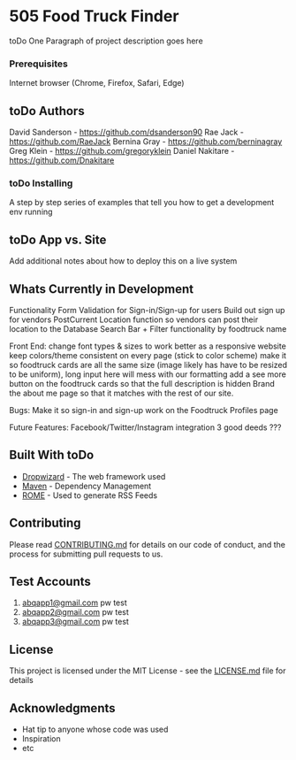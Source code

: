# 505 Food Truck Finder 

toDo One Paragraph of project description goes here

### Prerequisites

Internet browser (Chrome, Firefox, Safari, Edge) 

## toDo Authors 
David Sanderson - https://github.com/dsanderson90
Rae Jack - https://github.com/RaeJack
Bernina Gray - https://github.com/berninagray
Greg Klein - https://github.com/gregoryklein
Daniel Nakitare - https://github.com/Dnakitare

### toDo Installing 

A step by step series of examples that tell you how to get a development env running

## toDo App vs. Site

Add additional notes about how to deploy this on a live system

## Whats Currently in Development
Functionality
Form Validation for Sign-in/Sign-up for users 
Build out sign up for vendors
PostCurrent Location function so vendors can post their location to the Database
Search Bar + Filter functionality by foodtruck name

Front End:
change font types & sizes to work better as a responsive website
keep colors/theme consistent on every page (stick to color scheme)
make it so foodtruck cards are all the same size (image likely has have to be resized to be uniform), long input here will mess with our formatting
add a see more button on the foodtruck cards so that the full description is hidden
Brand the about me page so that it matches with the rest of our site.

Bugs:
Make it so sign-in and sign-up work on the Foodtruck Profiles page

Future Features:
Facebook/Twitter/Instagram integration 
3 good deeds
???

## Built With toDo

* [Dropwizard](http://www.dropwizard.io/1.0.2/docs/) - The web framework used
* [Maven](https://maven.apache.org/) - Dependency Management
* [ROME](https://rometools.github.io/rome/) - Used to generate RSS Feeds

## Contributing

Please read [CONTRIBUTING.md](https://gist.github.com/PurpleBooth/b24679402957c63ec426) for details on our code of conduct, and the process for submitting pull requests to us.

## Test Accounts

1) abqapp1@gmail.com pw test
2) abqapp2@gmail.com pw test
3) abqapp3@gmail.com pw test

## License

This project is licensed under the MIT License - see the [LICENSE.md](LICENSE.md) file for details

## Acknowledgments

* Hat tip to anyone whose code was used
* Inspiration
* etc
